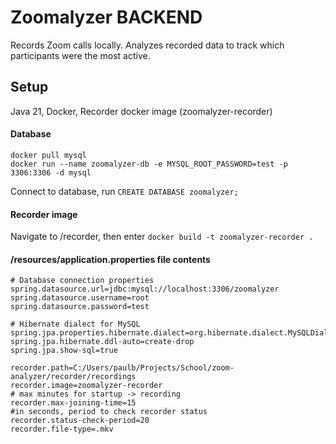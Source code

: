 # Zoomalyzer BACKEND
Records Zoom calls locally. Analyzes recorded data to track which participants were the most active.

## Setup
Java 21, Docker, Recorder docker image (zoomalyzer-recorder)

#### Database
``
docker pull mysql
``\
``
docker run --name zoomalyzer-db -e MYSQL_ROOT_PASSWORD=test -p 3306:3306 -d mysql
``

Connect to database, run ``
CREATE DATABASE zoomalyzer;
``

#### Recorder image
Navigate to /recorder, then enter
``
    docker build -t zoomalyzer-recorder .
``

#### /resources/application.properties file contents
````
# Database connection properties
spring.datasource.url=jdbc:mysql://localhost:3306/zoomalyzer
spring.datasource.username=root
spring.datasource.password=test

# Hibernate dialect for MySQL
spring.jpa.properties.hibernate.dialect=org.hibernate.dialect.MySQLDialect
spring.jpa.hibernate.ddl-auto=create-drop
spring.jpa.show-sql=true

recorder.path=C:/Users/paulb/Projects/School/zoom-analyzer/recorder/recordings
recorder.image=zoomalyzer-recorder
# max minutes for startup -> recording
recorder.max-joining-time=15
#in seconds, period to check recorder status
recorder.status-check-period=20
recorder.file-type=.mkv
````